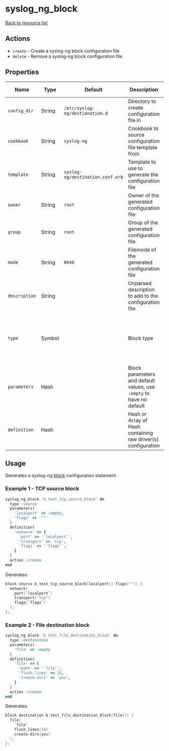 # syslog_ng_block

[Back to resource list](../README.md#resources)

## Actions

- `create` - Create a syslog-ng block configuration file
- `delete` - Remove a syslog-ng block configuration file

## Properties

| Name                   | Type          | Default                          | Description                                                         | Allowed Values      |
| ---------------------- | ------------- | -------------------------------- | ------------------------------------------------------------------- | ------------------- |
| `config_dir`           | String        | `/etc/syslog-ng/destionation.d`  | Directory to create configuration file in                           |                     |
| `cookbook`             | String        | `syslog-ng`                      | Cookbook to source configuration file template from                 |                     |
| `template`             | String        | `syslog-ng/destination.conf.erb` | Template to use to generate the configuration file                  |                     |
| `owner`                | String        | `root`                           | Owner of the generated configuration file                           |                     |
| `group`                | String        | `root`                           | Group of the generated configuration file                           |                     |
| `mode`                 | String        | `0640`                           | Filemode of the generated configuration file                        |                     |
| `description`          | String        |                                  | Unparsed description to add to the configuration file               |                     |
| `type`                 | Symbol        |                                  | Block type                                                          | `:destination`, `:filter`, `:log`, `:options`, `:parser`, `:rewrite`, `:root`, `:source` |
| `parameters`           | Hash          |                                  | Block parameters and default values, use `:empty` to have no default|                     |
| `definition`           | Hash          |                                  | Hash or Array of Hash containing raw driver(s) configuration        |                     |

## Usage

Generates a syslog-ng [block](https://www.syslog-ng.com/technical-documents/doc/syslog-ng-open-source-edition/3.25/administration-guide/16#TOPIC-1349347) configuration statement.

### Example 1 - TCP source block

```ruby
syslog_ng_block 'b_test_tcp_source_block' do
  type :source
  parameters(
    'localport' => :empty,
    'flags' => '""'
  )
  definition(
    'network' => {
      'port' => '`localport`',
      'transport' => 'tcp',
      'flags' => '`flags`',
    }
  )
  action :create
end
```

Generates:

```c
block source b_test_tcp_source_block(localport() flags("")) {
  network(
    port(`localport`)
    transport("tcp")
    flags(`flags`)
  );
};
```

### Example 2 - File destination block

```ruby
syslog_ng_block 'b_test_file_destination_block' do
  type :destination
  parameters(
    'file' => :empty
  )
  definition(
    'file' => {
      'path' => '`file`',
      'flush_lines' => 10,
      'create-dirs' => 'yes',
    }
  )
  action :create
end
```

Generates:

```c
block destination b_test_file_destination_block(file()) {
  file(
    `file`
    flush_lines(10)
    create-dirs(yes)
  );
};
```

